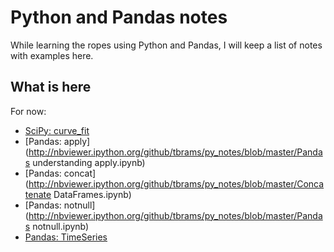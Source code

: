 # Python and Pandas notes

While learning the ropes using Python and Pandas, I will keep a list of notes with examples here. 

## What is here
For now: 
- [SciPy: curve_fit](http://nbviewer.ipython.org/github/tbrams/py_notes/blob/master/Curve%20Fitting%20with%20SciPy.ipynb)
- [Pandas: apply](http://nbviewer.ipython.org/github/tbrams/py_notes/blob/master/Pandas understanding apply.ipynb)
- [Pandas: concat](http://nbviewer.ipython.org/github/tbrams/py_notes/blob/master/Concatenate DataFrames.ipynb)
- [Pandas: notnull](http://nbviewer.ipython.org/github/tbrams/py_notes/blob/master/Pandas notnull.ipynb)
- [Pandas: TimeSeries](http://nbviewer.ipython.org/github/tbrams/py_notes/blob/master/TimeSeries.ipynb) 


